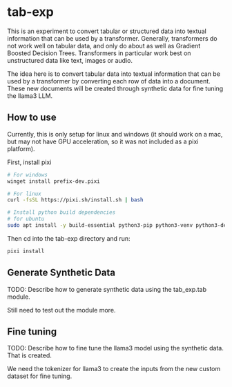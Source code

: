 # tab-exp

This is an experiment to convert tabular or structured data into textual information that can be used by a transformer.
Generally, transformers do not work well on tabular data, and only do about as well as Gradient Boosted Decision Trees.
Transformers in particular work best on unstructured data like text, images or audio.

The idea here is to convert tabular data into textual information that can be used by a transformer by converting each
row of data into a document. These new documents will be created through synthetic data for fine tuning the llama3 LLM.

## How to use

Currently, this is only setup for linux and windows (it should work on a mac, but may not have GPU acceleration, so it
was not included as a pixi platform).

First, install pixi

```bash
# For windows
winget install prefix-dev.pixi
```

```bash
# For linux
curl -fsSL https://pixi.sh/install.sh | bash

# Install python build dependencies
# for ubuntu
sudo apt install -y build-essential python3-pip python3-venv python3-dev
```

Then cd into the tab-exp directory and run:

```bash
pixi install
```

## Generate Synthetic Data

TODO: Describe how to generate synthetic data using the tab_exp.tab module.

Still need to test out the module more.

## Fine tuning

TODO: Describe how to fine tune the llama3 model using the synthetic data. That is created.

We need the tokenizer for llama3 to create the inputs from the new custom dataset for fine tuning.